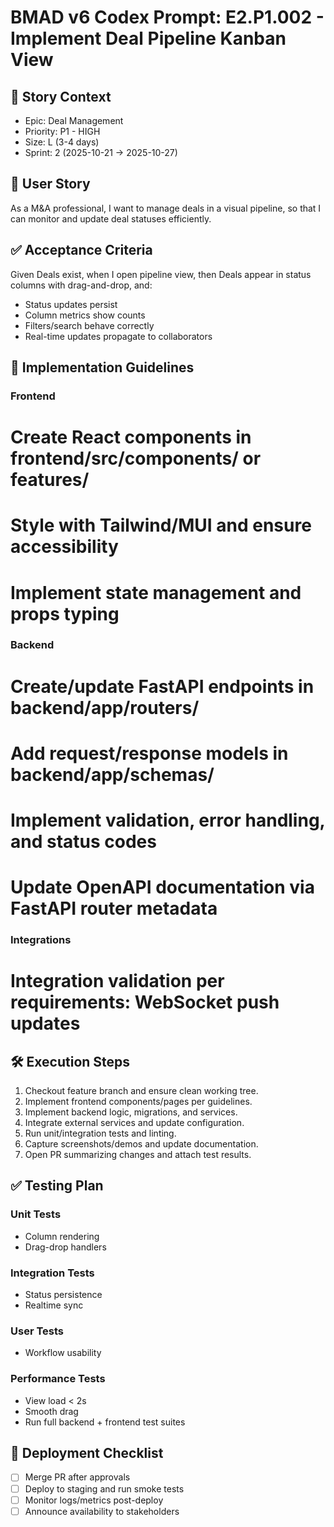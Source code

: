 # BMAD v6 Codex Prompt: E2.P1.002 - Implement Deal Pipeline Kanban View

## 🎯 Story Context

- Epic: Deal Management
- Priority: P1 - HIGH
- Size: L (3-4 days)
- Sprint: 2 (2025-10-21 → 2025-10-27)

## 👤 User Story

As a M&A professional, I want to manage deals in a visual pipeline, so that I can monitor and update deal statuses efficiently.

## ✅ Acceptance Criteria

Given Deals exist, when I open pipeline view, then Deals appear in status columns with drag-and-drop, and:

- Status updates persist
- Column metrics show counts
- Filters/search behave correctly
- Real-time updates propagate to collaborators

## 🔧 Implementation Guidelines

### Frontend

# Create React components in frontend/src/components/ or features/

# Style with Tailwind/MUI and ensure accessibility

# Implement state management and props typing

### Backend

# Create/update FastAPI endpoints in backend/app/routers/

# Add request/response models in backend/app/schemas/

# Implement validation, error handling, and status codes

# Update OpenAPI documentation via FastAPI router metadata

### Integrations

# Integration validation per requirements: WebSocket push updates

## 🛠️ Execution Steps

1. Checkout feature branch and ensure clean working tree.
2. Implement frontend components/pages per guidelines.
3. Implement backend logic, migrations, and services.
4. Integrate external services and update configuration.
5. Run unit/integration tests and linting.
6. Capture screenshots/demos and update documentation.
7. Open PR summarizing changes and attach test results.

## ✅ Testing Plan

### Unit Tests

- Column rendering
- Drag-drop handlers

### Integration Tests

- Status persistence
- Realtime sync

### User Tests

- Workflow usability

### Performance Tests

- View load < 2s
- Smooth drag
- Run full backend + frontend test suites

## 🚀 Deployment Checklist

- [ ] Merge PR after approvals
- [ ] Deploy to staging and run smoke tests
- [ ] Monitor logs/metrics post-deploy
- [ ] Announce availability to stakeholders
